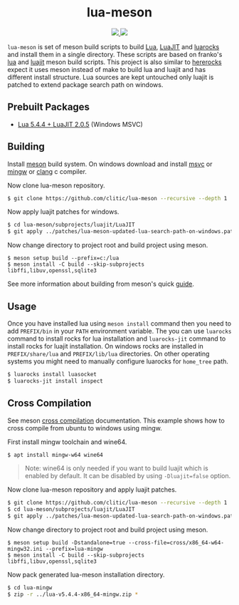 <h1 align="center">lua-meson</h1>

<p align="center">
  <a href="https://github.com/clitic/lua-meson/blob/main/LICENSE">
    <img src="https://img.shields.io/github/license/clitic/lua-meson?style=flat-square">
  </a>
  <a href="https://github.com/clitic/lua-meson">
    <img src="https://img.shields.io/github/repo-size/clitic/lua-meson?logo=github&style=flat-square">
  </a>
</p>

`lua-meson` is set of meson build scripts to build [Lua](https://www.lua.org), [LuaJIT](https://luajit.org) and [luarocks](https://github.com/luarocks/luarocks) and install them in a single directory. These scripts are based on franko's [lua](https://github.com/franko/lua) and [luajit](https://github.com/franko/luajit) meson build scripts. This project is also similar to [hererocks](https://github.com/mpeterv/hererocks) expect it uses meson instead of make to build lua and luajit and has different install structure. Lua sources are kept untouched only luajit is patched to extend package search path on windows.

## Prebuilt Packages

- [Lua 5.4.4 + LuaJIT 2.0.5](https://github.com/clitic/lua-meson/releases/download/v0.1.0/lua-meson-v0.1.0-x86_64-pc-windows-msvc.zip) (Windows MSVC)

## Building

Install [meson](https://mesonbuild.com/SimpleStart.html) build system. On windows download and install [msvc](https://visualstudio.microsoft.com) or [mingw](https://www.mingw-w64.org/downloads) or [clang](https://github.com/llvm/llvm-project) c compiler.

Now clone lua-meson repository.

```bash
$ git clone https://github.com/clitic/lua-meson --recursive --depth 1
```

Now apply luajit patches for windows.

```bash
$ cd lua-meson/subprojects/luajit/LuaJIT
$ git apply ../patches/lua-meson-updated-lua-search-path-on-windows.patch
```

Now change directory to project root and build project using meson.

```
$ meson setup build --prefix=c:/lua
$ meson install -C build --skip-subprojects libffi,libuv,openssl,sqlite3
```

See more information about building from meson's quick [guide](https://mesonbuild.com/Quick-guide.html).

## Usage

Once you have installed lua using `meson install` command then you need to add `PREFIX/bin` in your `PATH` environment variable. The you can use `luarocks` command to install rocks for lua installation and `luarocks-jit` command to install rocks for luajit installation. On windows rocks are installed in `PREFIX/share/lua` and `PREFIX/lib/lua` directories. On other operating systems you might need to manually configure luarocks for `home_tree` path.

```bash
$ luarocks install luasocket
$ luarocks-jit install inspect
```

## Cross Compilation

See meson [cross compilation](https://mesonbuild.com/Cross-compilation.html) documentation. This example shows how to cross compile from ubuntu to windows using mingw.

First install mingw toolchain and wine64.

```bash
$ apt install mingw-w64 wine64
```

> Note: wine64 is only needed if you want to build luajit which is enabled by default. It can be disabled by using `-Dluajit=false` option.

Now clone lua-meson repository and apply luajit patches.

```bash
$ git clone https://github.com/clitic/lua-meson --recursive --depth 1
$ cd lua-meson/subprojects/luajit/LuaJIT
$ git apply ../patches/lua-meson-updated-lua-search-path-on-windows.patch
```

Now change directory to project root and build project using meson.

```
$ meson setup build -Dstandalone=true --cross-file=cross/x86_64-w64-mingw32.ini --prefix=lua-mingw 
$ meson install -C build --skip-subprojects libffi,libuv,openssl,sqlite3
```

Now pack generated lua-meson installation directory. 

```bash
$ cd lua-mingw
$ zip -r ../lua-v5.4.4-x86_64-mingw.zip *
```

<!-- 
```powershell
meson setup build --prefix=d:/workdesk/public-projects/lua-meson/lua -Dluajit
=false
meson install -C build --skip-subprojects libffi
$env:PATH="d:/workdesk/public-projects/lua-meson/lua/bin;$env:PATH"
``` -->
